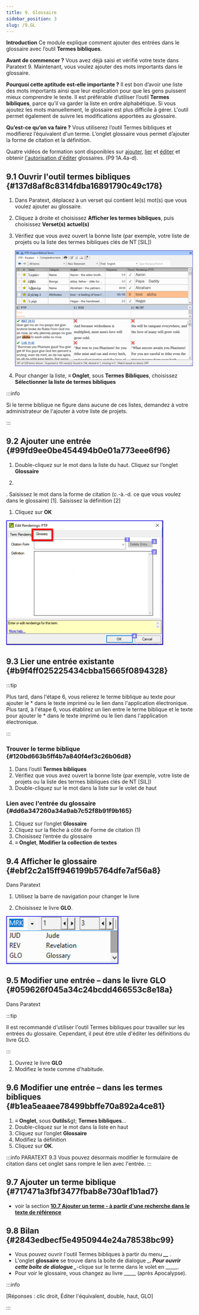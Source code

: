 ```yaml
---
title: 9. Glossaire
sidebar_position: 3
slug: /9.GL
---
```




**Introduction** Ce module explique comment ajouter des entrées dans le glossaire avec l’outil **Termes bibliques**.


**Avant de commencer ?** Vous avez déjà saisi et vérifié votre texte dans Paratext 9. Maintenant, vous voulez ajouter des mots importants dans le glossaire.


**Pourquoi cette aptitude est-elle importante ?** Il est bon d’avoir une liste des mots importants ainsi que leur explication pour que les gens puissent mieux comprendre le texte. Il est préférable d’utiliser l’outil **Termes bibliques**, parce qu’il va garder la liste en ordre alphabétique. Si vous ajoutez les mots manuellement, le glossaire est plus difficile à gérer. L'outil permet également de suivre les modifications apportées au glossaire.


**Qu’est-ce qu’on va faire ?** Vous utiliserez l’outil Termes bibliques et modifierez l’équivalent d'un terme. L’onglet glossaire vous permet d’ajouter la forme de citation et la définition.


Quatre vidéos de formation sont disponibles sur [ajouter](https://vimeo.com/manage/videos/451195974), [lier](https://vimeo.com/manage/videos/499553868) et [éditer](https://vimeo.com/manage/videos/503489533) et obtenir [l'autorisation d'éditer](https://vimeo.com/manage/videos/476293601) glossaires. (P9 1A.4a-d).


## 9.1 Ouvrir l'outil termes bibliques {#137d8af8c8314fdba16891790c49c178}

1. Dans Paratext, déplacez à un verset qui contient le(s) mot(s) que vous voulez ajouter au glossaire.
1. Cliquez à droite et choisissez **Afficher les termes bibliques**, puis choisissez **Verset(s) actuel(s)**
1. Vérifiez que vous avez ouvert la bonne liste (par exemple, votre liste de projets ou la liste des termes bibliques clés de NT [SIL])

    ![](./536721521.png)

1. Pour changer la liste, **≡ Onglet**, sous **Termes Bibliques**, choisissez **Sélectionner la liste de termes bibliques**

:::info

Si le terme biblique ne figure dans aucune de ces listes, demandez à votre administrateur de l'ajouter à votre liste de projets.

:::




## 9.2 Ajouter une entrée {#99fd9ee0be454494b0e01a773eee6f96}


<div class='notion-row'>
<div class='notion-column' style={{width: 'calc((100% - (min(32px, 4vw) * 1)) * 0.5)'}}>

1. Double-cliquez sur le mot dans la liste du haut. Cliquez sur l’onglet **Glossaire**

1.
. Saisissez le mot dans la forme de citation (c.-à.-d. ce que vous voulez dans le glossaire) [1]. Saisissez la définition [2]

1. Cliquez sur **OK**

</div><div className='notion-spacer'></div>

<div class='notion-column' style={{width: 'calc((100% - (min(32px, 4vw) * 1)) * 0.5)'}}>

![](./1986832627.png)

</div><div className='notion-spacer'></div>
</div>

## 9.3 Lier une entrée existante {#b9f4ff025225434cbba15665f0894328}


:::tip

Plus tard, dans l'étape 6, vous relierez le terme biblique au texte pour ajouter le \* dans le texte imprimé ou le lien dans l'application électronique. Plus tard, à l'étape 6, vous établirez un lien entre le terme biblique et le texte pour ajouter le * dans le texte imprimé ou le lien dans l'application électronique.

:::




### Trouver le terme biblique {#120bd663b5ff4b7a840f4ef3c26b06d8}

1. Dans l’outil **Termes bibliques**
1. Vérifiez que vous avez ouvert la bonne liste (par exemple, votre liste de projets ou la liste des termes bibliques clés de NT [SIL])
1. Double-cliquez sur le mot dans la liste sur le volet de haut

### Lien avec l'entrée du glossaire {#dd6a347260a34a9ab7c52f8b91f9b165}

1. Cliquez sur l’onglet **Glossaire**
1. Cliquez sur la flèche à côté de Forme de citation (1)
1. Choisissez l’entrée du glossaire
1. **≡ Onglet**, **Modifier la collection de textes**  

## 9.4 Afficher le glossaire {#ebf2c2a15ff946199b5764dfe7af56a8}


Dans Paratext


<div class='notion-row'>
<div class='notion-column' style={{width: 'calc((100% - (min(32px, 4vw) * 1)) * 0.5)'}}>

1. Utilisez la barre de navigation pour changer le livre

1. Choisissez le livre **GLO**.

</div><div className='notion-spacer'></div>

<div class='notion-column' style={{width: 'calc((100% - (min(32px, 4vw) * 1)) * 0.5)'}}>

![](./1353885956.png)

</div><div className='notion-spacer'></div>
</div>

## 9.5 Modifier une entrée – dans le livre GLO {#059626f045a34c24bcdd466553c8e18a}


Dans Paratext


:::tip

Il est recommandé d'utiliser l'outil Termes bibliques pour travailler sur les entrées du glossaire. Cependant, il peut être utile d'éditer les définitions du livre GLO.

:::



1. Ouvrez le livre **GLO**
1. Modifiez le texte comme d'habitude.

## 9.6 Modifier une entrée – dans les termes bibliques {#b1ea5eaaee78499bbffe70a892a4ce81}

1. **≡ Onglet**, sous **Outils**\&gt; **Termes bibliques**…
1. Double-cliquez sur le mot dans la liste en haut
1. Cliquez sur l’onglet **Glossaire**
1. Modifiez la définition
1. Cliquez sur **OK**.

:::info PARATEXT 9.3
Vous pouvez désormais modifier le formulaire de citation dans cet onglet sans rompre le lien avec l'entrée.
:::


## 9.7 Ajouter un terme biblique {#717471a3fbf3477fbab8e730af1b1ad7}

- voir la section [**10.7 Ajouter un terme - à partir d'une recherche dans le texte de référence**](/10.BT#f683ccf4cdcf45f09c516c09c78ab277)

## 9.8 Bilan {#2843edbecf5e4950944e24a78538bc99}

- Vous pouvez ouvrir l'outil Termes bibliques à partir du menu _**__**_ .
- L'onglet **glossaire** se trouve dans la boîte de dialogue \________. Pour ouvrir cette boîte de dialogue \________-clique sur le terme dans le volet en \_____.
- Pour voir le glossaire, vous changez au livre \____\_ (après Apocalypse).

:::info

[Réponses : clic droit, Éditer l'équivalent, double, haut, GLO]

:::



